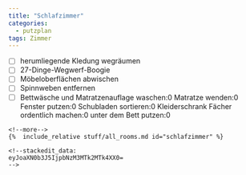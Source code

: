 ```yaml
---
title: "Schlafzimmer"
categories:
  - putzplan
tags: Zimmer
---
```

<!--more-->
 - [ ] herumliegende Kledung wegräumen
 - [ ] 27-Dinge-Wegwerf-Boogie
 - [ ] Möbeloberflächen abwischen
 - [ ] Spinnweben entfernen
 - [ ] Bettwäsche und Matratzenauflage waschen:0
Matratze wenden:0
Fenster putzen:0
Schubladen sortieren:0
Kleiderschrank Fächer ordentlich machen:0
unter dem Bett putzen:0
```
<!--more-->
{%  include_relative stuff/all_rooms.md id="schlafzimmer" %}

<!--stackedit_data:
eyJoaXN0b3J5IjpbNzM3MTk2MTk4XX0=
-->